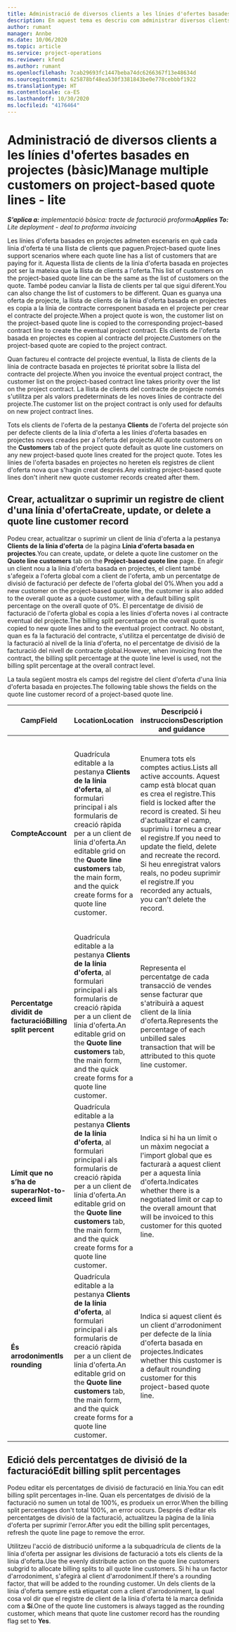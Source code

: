 ```yaml
---
title: Administració de diversos clients a les línies d'ofertes basades en projectes (bàsic)
description: En aquest tema es descriu com administrar diversos clients a les línies d'oferta basades en projectes.
author: rumant
manager: Annbe
ms.date: 10/06/2020
ms.topic: article
ms.service: project-operations
ms.reviewer: kfend
ms.author: rumant
ms.openlocfilehash: 7cab29693fc1447beba74dc6266367f13e48634d
ms.sourcegitcommit: 625878bf48ea530f3381843be0e778cebbbf1922
ms.translationtype: HT
ms.contentlocale: ca-ES
ms.lasthandoff: 10/30/2020
ms.locfileid: "4176464"
---
```

# <a name="manage-multiple-customers-on-project-based-quote-lines---lite"></a><span data-ttu-id="e6352-103">Administració de diversos clients a les línies d'ofertes basades en projectes (bàsic)</span><span class="sxs-lookup"><span data-stu-id="e6352-103">Manage multiple customers on project-based quote lines - lite</span></span>

<span data-ttu-id="e6352-104">_**S'aplica a:** implementació bàsica: tracte de facturació proforma_</span><span class="sxs-lookup"><span data-stu-id="e6352-104">_**Applies To:** Lite deployment - deal to proforma invoicing_</span></span>

<span data-ttu-id="e6352-105">Les línies d'oferta basades en projectes admeten escenaris en què cada línia d'oferta té una llista de clients que paguen.</span><span class="sxs-lookup"><span data-stu-id="e6352-105">Project-based quote lines support scenarios where each quote line has a list of customers that are paying for it.</span></span> <span data-ttu-id="e6352-106">Aquesta llista de clients de la línia d'oferta basada en projectes pot ser la mateixa que la llista de clients a l'oferta.</span><span class="sxs-lookup"><span data-stu-id="e6352-106">This list of customers on the project-based quote line can be the same as the list of customers on the quote.</span></span> <span data-ttu-id="e6352-107">També podeu canviar la llista de clients per tal que sigui diferent.</span><span class="sxs-lookup"><span data-stu-id="e6352-107">You can also change the list of customers to be different.</span></span> <span data-ttu-id="e6352-108">Quan es guanya una oferta de projecte, la llista de clients de la línia d'oferta basada en projectes es copia a la línia de contracte corresponent basada en el projecte per crear el contracte del projecte.</span><span class="sxs-lookup"><span data-stu-id="e6352-108">When a project quote is won, the customer list on the project-based quote line is copied to the corresponding project–based contract line to create the eventual project contract.</span></span> <span data-ttu-id="e6352-109">Els clients de l'oferta basada en projectes es copien al contracte del projecte.</span><span class="sxs-lookup"><span data-stu-id="e6352-109">Customers on the project-based quote are copied to the project contract.</span></span>

<span data-ttu-id="e6352-110">Quan factureu el contracte del projecte eventual, la llista de clients de la línia de contracte basada en projectes té prioritat sobre la llista del contracte del projecte.</span><span class="sxs-lookup"><span data-stu-id="e6352-110">When you invoice the eventual project contract, the customer list on the project-based contract line takes priority over the list on the project contract.</span></span> <span data-ttu-id="e6352-111">La llista de clients del contracte de projecte només s'utilitza per als valors predeterminats de les noves línies de contracte del projecte.</span><span class="sxs-lookup"><span data-stu-id="e6352-111">The customer list on the project contract is only used for defaults on new project contract lines.</span></span>

<span data-ttu-id="e6352-112">Tots els clients de l'oferta de la pestanya **Clients** de l'oferta del projecte són per defecte clients de la línia d'oferta a les línies d'oferta basades en projectes noves creades per a l'oferta del projecte.</span><span class="sxs-lookup"><span data-stu-id="e6352-112">All quote customers on the **Customers** tab of the project quote default as quote line customers on any new project-based quote lines created for the project quote.</span></span> <span data-ttu-id="e6352-113">Totes les línies de l'oferta basades en projectes no hereten els registres de client d'oferta nova que s'hagin creat després.</span><span class="sxs-lookup"><span data-stu-id="e6352-113">Any existing project-based quote lines don't inherit new quote customer records created after them.</span></span>

## <a name="create-update-or-delete-a-quote-line-customer-record"></a><span data-ttu-id="e6352-114">Crear, actualitzar o suprimir un registre de client d'una línia d'oferta</span><span class="sxs-lookup"><span data-stu-id="e6352-114">Create, update, or delete a quote line customer record</span></span>

<span data-ttu-id="e6352-115">Podeu crear, actualitzar o suprimir un client de línia d'oferta a la pestanya **Clients de la línia d'oferta** de la pàgina **Línia d'oferta basada en projectes**.</span><span class="sxs-lookup"><span data-stu-id="e6352-115">You can create, update, or delete a quote line customer on the **Quote line customers** tab on the **Project-based quote line** page.</span></span> <span data-ttu-id="e6352-116">En afegir un client nou a la línia d'oferta basada en projectes, el client també s'afegeix a l'oferta global com a client de l'oferta, amb un percentatge de divisió de facturació per defecte de l'oferta global del 0%.</span><span class="sxs-lookup"><span data-stu-id="e6352-116">When you add a new customer on the project-based quote line, the customer is also added to the overall quote as a quote customer, with a default billing split percentage on the overall quote of 0%.</span></span> <span data-ttu-id="e6352-117">El percentatge de divisió de facturació de l'oferta global es copia a les línies d'oferta noves i al contracte eventual del projecte.</span><span class="sxs-lookup"><span data-stu-id="e6352-117">The billing split percentage on the overall quote is copied to new quote lines and to the eventual project contract.</span></span> <span data-ttu-id="e6352-118">No obstant, quan es fa la facturació del contracte, s'utilitza el percentatge de divisió de la facturació al nivell de la línia d'oferta, no el percentatge de divisió de la facturació del nivell de contracte global.</span><span class="sxs-lookup"><span data-stu-id="e6352-118">However, when invoicing from the contract, the billing split percentage at the quote line level is used, not the billing split percentage at the overall contract level.</span></span> 

<span data-ttu-id="e6352-119">La taula següent mostra els camps del registre del client d'oferta d'una línia d'oferta basada en projectes.</span><span class="sxs-lookup"><span data-stu-id="e6352-119">The following table shows the fields on the quote line customer record of a project-based quote line.</span></span>

| <span data-ttu-id="e6352-120">Camp</span><span class="sxs-lookup"><span data-stu-id="e6352-120">Field</span></span> | <span data-ttu-id="e6352-121">Location</span><span class="sxs-lookup"><span data-stu-id="e6352-121">Location</span></span> | <span data-ttu-id="e6352-122">Descripció i instruccions</span><span class="sxs-lookup"><span data-stu-id="e6352-122">Description and guidance</span></span> | <span data-ttu-id="e6352-123">Impacte descendent</span><span class="sxs-lookup"><span data-stu-id="e6352-123">Downstream impact</span></span> |
| --- | --- | --- | --- |
| <span data-ttu-id="e6352-124">**Compte**</span><span class="sxs-lookup"><span data-stu-id="e6352-124">**Account**</span></span> | <span data-ttu-id="e6352-125">Quadrícula editable a la pestanya **Clients de la línia d'oferta**, al formulari principal i als formularis de creació ràpida per a un client de línia d'oferta.</span><span class="sxs-lookup"><span data-stu-id="e6352-125">An editable grid on the **Quote line customers** tab, the main form, and the quick create forms for a quote line customer.</span></span> | <span data-ttu-id="e6352-126">Enumera tots els comptes actius.</span><span class="sxs-lookup"><span data-stu-id="e6352-126">Lists all active accounts.</span></span> <span data-ttu-id="e6352-127">Aquest camp està blocat quan es crea el registre.</span><span class="sxs-lookup"><span data-stu-id="e6352-127">This field is locked after the record is created.</span></span> <span data-ttu-id="e6352-128">Si heu d'actualitzar el camp, suprimiu i torneu a crear el registre.</span><span class="sxs-lookup"><span data-stu-id="e6352-128">If you need to update the field, delete and recreate the record.</span></span> <span data-ttu-id="e6352-129">Si heu enregistrat valors reals, no podeu suprimir el registre.</span><span class="sxs-lookup"><span data-stu-id="e6352-129">If you recorded any actuals, you can't delete the record.</span></span> | <span data-ttu-id="e6352-130">En triar un compte de la llista mestra de comptes per afegir, el client de la línia d'oferta també s'afegeix com a client d'oferta en desar-lo.</span><span class="sxs-lookup"><span data-stu-id="e6352-130">When you pick an account from the master list of accounts to add, the quote line customer is also added as a quote customer when you save it.</span></span> <span data-ttu-id="e6352-131">En guanyar una oferta, els clients de la línia d'oferta també es copiaran al clients de la línia de contracte del projecte.</span><span class="sxs-lookup"><span data-stu-id="e6352-131">When a quote is won, quote line customers are copied to the project contract line customers.</span></span> |
| <span data-ttu-id="e6352-132">**Percentatge dividit de facturació**</span><span class="sxs-lookup"><span data-stu-id="e6352-132">**Billing split percent**</span></span> | <span data-ttu-id="e6352-133">Quadrícula editable a la pestanya **Clients de la línia d'oferta**, al formulari principal i als formularis de creació ràpida per a un client de línia d'oferta.</span><span class="sxs-lookup"><span data-stu-id="e6352-133">An editable grid on the **Quote line customers** tab, the main form, and the quick create forms for a quote line customer.</span></span> | <span data-ttu-id="e6352-134">Representa el percentatge de cada transacció de vendes sense facturar que s'atribuirà a aquest client de la línia d'oferta.</span><span class="sxs-lookup"><span data-stu-id="e6352-134">Represents the percentage of each unbilled sales transaction that will be attributed to this quote line customer.</span></span> | <span data-ttu-id="e6352-135">Es copia als clients de la línia de contracte del projecte.</span><span class="sxs-lookup"><span data-stu-id="e6352-135">Copied over to project contract line customers.</span></span> |
| <span data-ttu-id="e6352-136">**Límit que no s’ha de superar**</span><span class="sxs-lookup"><span data-stu-id="e6352-136">**Not-to-exceed limit**</span></span> | <span data-ttu-id="e6352-137">Quadrícula editable a la pestanya **Clients de la línia d'oferta**, al formulari principal i als formularis de creació ràpida per a un client de línia d'oferta.</span><span class="sxs-lookup"><span data-stu-id="e6352-137">An editable grid on the **Quote line customers** tab, the main form, and the quick create forms for a quote line customer.</span></span> | <span data-ttu-id="e6352-138">Indica si hi ha un límit o un màxim negociat a l'import global que es facturarà a aquest client per a aquesta línia d'oferta.</span><span class="sxs-lookup"><span data-stu-id="e6352-138">Indicates whether there is a negotiated limit or cap to the overall amount that will be invoiced to this customer for this quoted line.</span></span> | <span data-ttu-id="e6352-139">Es copia als clients de la línia de contracte del projecte quan es guanya una oferta.</span><span class="sxs-lookup"><span data-stu-id="e6352-139">Copied over to project contract line customers when a quote is won.</span></span> |
| <span data-ttu-id="e6352-140">**És arrodoniment**</span><span class="sxs-lookup"><span data-stu-id="e6352-140">**Is rounding**</span></span> | <span data-ttu-id="e6352-141">Quadrícula editable a la pestanya **Clients de la línia d'oferta**, al formulari principal i als formularis de creació ràpida per a un client de línia d'oferta.</span><span class="sxs-lookup"><span data-stu-id="e6352-141">An editable grid on the **Quote line customers** tab, the main form, and the quick create forms for a quote line customer.</span></span> | <span data-ttu-id="e6352-142">Indica si aquest client és un client d'arrodoniment per defecte de la línia d'oferta basada en projectes.</span><span class="sxs-lookup"><span data-stu-id="e6352-142">Indicates whether this customer is a default rounding customer for this project-based quote line.</span></span> | <span data-ttu-id="e6352-143">Es copia als clients del contracte del projecte quan es guanya una oferta.</span><span class="sxs-lookup"><span data-stu-id="e6352-143">Copied over to project contract customers when a quote is won.</span></span> |

## <a name="edit-billing-split-percentages"></a><span data-ttu-id="e6352-144">Edició dels percentatges de divisió de la facturació</span><span class="sxs-lookup"><span data-stu-id="e6352-144">Edit billing split percentages</span></span>

<span data-ttu-id="e6352-145">Podeu editar els percentatges de divisió de facturació en línia.</span><span class="sxs-lookup"><span data-stu-id="e6352-145">You can edit billing split percentages in-line.</span></span> <span data-ttu-id="e6352-146">Quan els percentatges de divisió de la facturació no sumen un total de 100%, es produeix un error.</span><span class="sxs-lookup"><span data-stu-id="e6352-146">When the billing split percentages don't total 100%, an error occurs.</span></span> <span data-ttu-id="e6352-147">Després d'editar els percentatges de divisió de la facturació, actualitzeu la pàgina de la línia d'oferta per suprimir l'error.</span><span class="sxs-lookup"><span data-stu-id="e6352-147">After you edit the billing split percentages, refresh the quote line page to remove the error.</span></span>

<span data-ttu-id="e6352-148">Utilitzeu l'acció de distribució uniforme a la subquadrícula de clients de la línia d'oferta per assignar les divisions de facturació a tots els clients de la línia d'oferta.</span><span class="sxs-lookup"><span data-stu-id="e6352-148">Use the evenly distribute action on the quote line customers subgrid to allocate billing splits to all quote line customers.</span></span> <span data-ttu-id="e6352-149">Si hi ha un factor d'arrodoniment, s'afegirà al client d'arrodoniment.</span><span class="sxs-lookup"><span data-stu-id="e6352-149">If there's a rounding factor, that will be added to the rounding customer.</span></span> <span data-ttu-id="e6352-150">Un dels clients de la línia d'oferta sempre està etiquetat com a client d'arrodoniment, la qual cosa vol dir que el registre de client de la línia d'oferta té la marca definida com a **Sí**.</span><span class="sxs-lookup"><span data-stu-id="e6352-150">One of the quote line customers is always tagged as the rounding customer, which means that quote line customer record has the rounding flag set to **Yes**.</span></span> 
